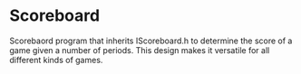 # Scoreboard
Scorebaord program that inherits IScoreboard.h to determine the score of a game given a number of periods.
This design makes it versatile for all different kinds of games. 
